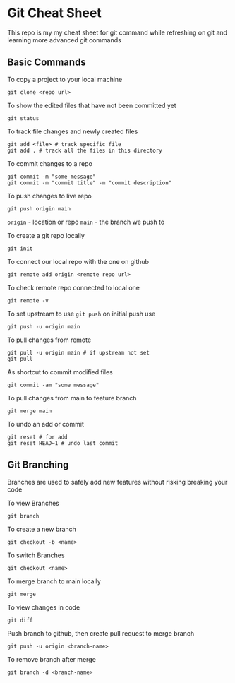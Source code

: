 # Git Cheat Sheet

This repo is my my cheat sheet for git command while refreshing on git and learning more advanced git commands

## Basic Commands

To copy a project to your local machine

```
git clone <repo url>
```

To show the edited files that have not been committed yet

```
git status
```

To track file changes and newly created files

```
git add <file> # track specific file
git add . # track all the files in this directory
```

To commit changes to a repo

```
git commit -m "some message"
git commit -m "commit title" -m "commit description"
```

To push changes to live repo

```
git push origin main
```

`origin` - location or repo
`main` - the branch we push to

To create a git repo locally

```
git init
```

To connect our local repo with the one on github

```
git remote add origin <remote repo url>
```

To check remote repo connected to local one

```
git remote -v
```

To set upstream to use `git push` on initial push use

```
git push -u origin main
```

To pull changes from remote

```
git pull -u origin main # if upstream not set
git pull
```

As shortcut to commit modified files

```
git commit -am "some message"
```

To pull changes from main to feature branch

```
git merge main
```

To undo an add or commit

```
git reset # for add
git reset HEAD~1 # undo last commit
```

## Git Branching

Branches are used to safely add new features without risking breaking your code

To view Branches

```
git branch
```

To create a new branch

```
git checkout -b <name>
```

To switch Branches

```
git checkout <name>
```

To merge branch to main locally

```
git merge
```

To view changes in code

```
git diff
```

Push branch to github, then create pull request to merge branch

```
git push -u origin <branch-name>
```

To remove branch after merge

```
git branch -d <branch-name>
```
